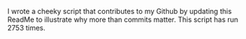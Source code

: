 I wrote a cheeky script that contributes to my Github by updating this ReadMe to illustrate why more than commits matter. This script has run 2753 times.